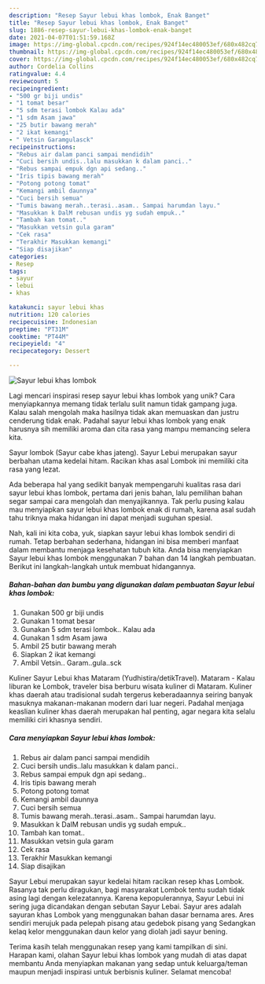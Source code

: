 ```yaml
---
description: "Resep Sayur lebui khas lombok, Enak Banget"
title: "Resep Sayur lebui khas lombok, Enak Banget"
slug: 1886-resep-sayur-lebui-khas-lombok-enak-banget
date: 2021-04-07T01:51:59.168Z
image: https://img-global.cpcdn.com/recipes/924f14ec480053ef/680x482cq70/sayur-lebui-khas-lombok-foto-resep-utama.jpg
thumbnail: https://img-global.cpcdn.com/recipes/924f14ec480053ef/680x482cq70/sayur-lebui-khas-lombok-foto-resep-utama.jpg
cover: https://img-global.cpcdn.com/recipes/924f14ec480053ef/680x482cq70/sayur-lebui-khas-lombok-foto-resep-utama.jpg
author: Cordelia Collins
ratingvalue: 4.4
reviewcount: 5
recipeingredient:
- "500 gr biji undis"
- "1 tomat besar"
- "5 sdm terasi lombok Kalau ada"
- "1 sdm Asam jawa"
- "25 butir bawang merah"
- "2 ikat kemangi"
- " Vetsin Garamgulasck"
recipeinstructions:
- "Rebus air dalam panci sampai mendidih"
- "Cuci bersih undis..lalu masukkan k dalam panci.."
- "Rebus sampai empuk dgn api sedang.."
- "Iris tipis bawang merah"
- "Potong potong tomat"
- "Kemangi ambil daunnya"
- "Cuci bersih semua"
- "Tumis bawang merah..terasi..asam.. Sampai harumdan layu."
- "Masukkan k DalM rebusan undis yg sudah empuk.."
- "Tambah kan tomat.."
- "Masukkan vetsin gula garam"
- "Cek rasa"
- "Terakhir Masukkan kemangi"
- "Siap disajikan"
categories:
- Resep
tags:
- sayur
- lebui
- khas

katakunci: sayur lebui khas 
nutrition: 120 calories
recipecuisine: Indonesian
preptime: "PT31M"
cooktime: "PT44M"
recipeyield: "4"
recipecategory: Dessert

---
```



![Sayur lebui khas lombok](https://img-global.cpcdn.com/recipes/924f14ec480053ef/680x482cq70/sayur-lebui-khas-lombok-foto-resep-utama.jpg)

Lagi mencari inspirasi resep sayur lebui khas lombok yang unik? Cara menyiapkannya memang tidak terlalu sulit namun tidak gampang juga. Kalau salah mengolah maka hasilnya tidak akan memuaskan dan justru cenderung tidak enak. Padahal sayur lebui khas lombok yang enak harusnya sih memiliki aroma dan cita rasa yang mampu memancing selera kita.

Sayur lombok (Sayur cabe khas jateng). Sayur Lebui merupakan sayur berbahan utama kedelai hitam. Racikan khas asal Lombok ini memiliki cita rasa yang lezat.

Ada beberapa hal yang sedikit banyak mempengaruhi kualitas rasa dari sayur lebui khas lombok, pertama dari jenis bahan, lalu pemilihan bahan segar sampai cara mengolah dan menyajikannya. Tak perlu pusing kalau mau menyiapkan sayur lebui khas lombok enak di rumah, karena asal sudah tahu triknya maka hidangan ini dapat menjadi suguhan spesial.


Nah, kali ini kita coba, yuk, siapkan sayur lebui khas lombok sendiri di rumah. Tetap berbahan sederhana, hidangan ini bisa memberi manfaat dalam membantu menjaga kesehatan tubuh kita. Anda bisa menyiapkan Sayur lebui khas lombok menggunakan 7 bahan dan 14 langkah pembuatan. Berikut ini langkah-langkah untuk membuat hidangannya.

<!--inarticleads1-->

##### Bahan-bahan dan bumbu yang digunakan dalam pembuatan Sayur lebui khas lombok:

1. Gunakan 500 gr biji undis
1. Gunakan 1 tomat besar
1. Gunakan 5 sdm terasi lombok.. Kalau ada
1. Gunakan 1 sdm Asam jawa
1. Ambil 25 butir bawang merah
1. Siapkan 2 ikat kemangi
1. Ambil  Vetsin.. Garam..gula..sck


Kuliner Sayur Lebui khas Mataram (Yudhistira/detikTravel). Mataram - Kalau liburan ke Lombok, traveler bisa berburu wisata kuliner di Mataram. Kuliner khas daerah atau tradisional sudah tergerus keberadaannya seiring banyak masuknya makanan-makanan modern dari luar negeri. Padahal menjaga keaslian kuliner khas daerah merupakan hal penting, agar negara kita selalu memiliki ciri khasnya sendiri. 

<!--inarticleads2-->

##### Cara menyiapkan Sayur lebui khas lombok:

1. Rebus air dalam panci sampai mendidih
1. Cuci bersih undis..lalu masukkan k dalam panci..
1. Rebus sampai empuk dgn api sedang..
1. Iris tipis bawang merah
1. Potong potong tomat
1. Kemangi ambil daunnya
1. Cuci bersih semua
1. Tumis bawang merah..terasi..asam.. Sampai harumdan layu.
1. Masukkan k DalM rebusan undis yg sudah empuk..
1. Tambah kan tomat..
1. Masukkan vetsin gula garam
1. Cek rasa
1. Terakhir Masukkan kemangi
1. Siap disajikan


Sayur Lebui merupakan sayur kedelai hitam racikan resep khas Lombok. Rasanya tak perlu diragukan, bagi masyarakat Lombok tentu sudah tidak asing lagi dengan kelezatannya. Karena kepopulerannya, Sayur Lebui ini sering juga dicandakan dengan sebutan Sayur Lebai. Sayur ares adalah sayuran khas Lombok yang menggunakan bahan dasar bernama ares. Ares sendiri merujuk pada pelepah pisang atau gedebok pisang yang Sedangkan kelaq kelor menggunakan daun kelor yang diolah jadi sayur bening. 

Terima kasih telah menggunakan resep yang kami tampilkan di sini. Harapan kami, olahan Sayur lebui khas lombok yang mudah di atas dapat membantu Anda menyiapkan makanan yang sedap untuk keluarga/teman maupun menjadi inspirasi untuk berbisnis kuliner. Selamat mencoba!
